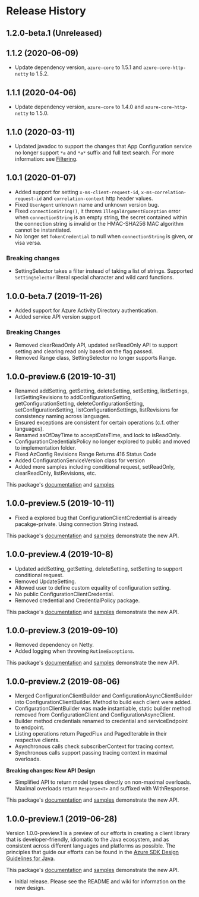 # Release History
## 1.2.0-beta.1 (Unreleased)


## 1.1.2 (2020-06-09)
- Update dependency version, `azure-core` to 1.5.1 and `azure-core-http-netty` to 1.5.2.

## 1.1.1 (2020-04-06)
- Update dependency version, `azure-core` to 1.4.0 and `azure-core-http-netty` to 1.5.0.

## 1.1.0 (2020-03-11)
- Updated javadoc to support the changes that App Configuration service no longer support `*a` and `*a*` suffix and full text search.
  For more information: see [Filtering](https://github.com/Azure/AppConfiguration/blob/d7837982445b4692448c246f7b45334df1a8c89b/docs/REST/kv.md#filtering).

## 1.0.1 (2020-01-07)
- Added support for setting `x-ms-client-request-id`, `x-ms-correlation-request-id` and `correlation-context` http header values.
- Fixed `UserAgent` unknown name and unknown version bug.
- Fixed `connectionString()`, it throws `IllegalArgumentException` error when `connectionString` is an empty string, 
  the secret contained within the connection string is invalid or the HMAC-SHA256 MAC algorithm cannot be instantiated.
- No longer set `TokenCredential` to null when `connectionString` is given, or visa versa.

### Breaking changes
- SettingSelector takes a filter instead of taking a list of strings. Supported `SettingSelector` literal special character and wild card functions. 

## 1.0.0-beta.7 (2019-11-26)
- Added support for Azure Activity Directory authentication.
- Added service API version support

### Breaking Changes
- Removed clearReadOnly API, updated setReadOnly API to support setting and clearing read only based on the flag passed.
- Removed Range class, SettingSelector no longer supports Range.

## 1.0.0-preview.6 (2019-10-31)
- Renamed addSetting, getSetting, deleteSetting, setSetting, listSettings, listSettingRevisions to
  addConfigurationSetting, getConfigurationSetting, deleteConfigurationSetting, setConfigurationSetting,
  listConfigurationSettings, listRevisions for consistency naming across languages.
- Ensured exceptions are consistent for certain operations (c.f. other languages).
- Renamed asOfDayTime to acceptDateTime, and lock to isReadOnly.
- ConfigurationCredentialsPolicy no longer explored to public and moved to implementation folder.
- Fixed AzConfig Revisions Range Returns 416 Status Code
- Added ConfigurationServiceVersion class for version
- Added more samples including conditional request, setReadOnly, clearReadOnly, listRevisions, etc.

This package's 
[documentation](https://github.com/Azure/azure-sdk-for-java/blob/master/sdk/appconfiguration/azure-data-appconfiguration/README.md) 
and 
[samples](https://github.com/Azure/azure-sdk-for-java/tree/master/sdk/appconfiguration/azure-data-appconfiguration/src/samples/java/com/azure/data/appconfiguration) 

## 1.0.0-preview.5 (2019-10-11)
- Fixed a explored bug that ConfigurationClientCredential is already pacakge-private. Using connection String instead.

This package's 
[documentation](https://github.com/Azure/azure-sdk-for-java/blob/4375acbb70d4b85db238d6b5147b697d9355f45e/sdk/appconfiguration/azure-data-appconfiguration/README.md) 
and 
[samples](https://github.com/Azure/azure-sdk-for-java/tree/4375acbb70d4b85db238d6b5147b697d9355f45e/sdk/appconfiguration/azure-data-appconfiguration/src/samples/java/com/azure/data/appconfiguration) 
demonstrate the new API.

## 1.0.0-preview.4 (2019-10-8)
- Updated addSetting, getSetting, deleteSetting, setSetting to support conditional request.
- Removed UpdateSetting.
- Allowed user to define custom equality of configuration setting.
- No public ConfigurationClientCredential.
- Removed credential and CredentialPolicy package.

This package's 
[documentation](https://github.com/Azure/azure-sdk-for-java/blob/4375acbb70d4b85db238d6b5147b697d9355f45e/sdk/appconfiguration/azure-data-appconfiguration/README.md) 
and 
[samples](https://github.com/Azure/azure-sdk-for-java/tree/4375acbb70d4b85db238d6b5147b697d9355f45e/sdk/appconfiguration/azure-data-appconfiguration/src/samples/java/com/azure/data/appconfiguration) 
demonstrate the new API.

## 1.0.0-preview.3 (2019-09-10)
- Removed dependency on Netty.
- Added logging when throwing `RutimeException`s.

This package's 
[documentation](https://github.com/Azure/azure-sdk-for-java/blob/4375acbb70d4b85db238d6b5147b697d9355f45e/sdk/appconfiguration/azure-data-appconfiguration/README.md) 
and 
[samples](https://github.com/Azure/azure-sdk-for-java/tree/4375acbb70d4b85db238d6b5147b697d9355f45e/sdk/appconfiguration/azure-data-appconfiguration/src/samples/java/com/azure/data/appconfiguration) 
demonstrate the new API.

## 1.0.0-preview.2 (2019-08-06)
- Merged ConfigurationClientBuilder and ConfigurationAsyncClientBuilder into ConfigurationClientBuilder. Method to build each client were added.
- ConfigurationClientBuilder was made instantiable, static builder method removed from ConfigurationClient and ConfigurationAsyncClient.
- Builder method credentials renamed to credential and serviceEndpoint to endpoint.
- Listing operations return PagedFlux and PagedIterable in their respective clients.
- Asynchronous calls check subscriberContext for tracing context.
- Synchronous calls support passing tracing context in maximal overloads.

**Breaking changes: New API Design**
- Simplified API to return model types directly on non-maximal overloads. Maximal overloads return `Response<T>` and suffixed with WithResponse.

This package's 
[documentation](https://github.com/Azure/azure-sdk-for-java/blob/azure-data-appconfiguration_1.0.0-preview.2/sdk/appconfiguration/azure-data-appconfiguration/README.md) 
and 
[samples](https://github.com/Azure/azure-sdk-for-java/tree/azure-data-appconfiguration_1.0.0-preview.2/sdk/appconfiguration/azure-data-appconfiguration/src/samples/java/com/azure/data/appconfiguration) 
demonstrate the new API.

## 1.0.0-preview.1 (2019-06-28)
Version 1.0.0-preview.1 is a preview of our efforts in creating a client library that is developer-friendly, idiomatic 
to the Java ecosystem, and as consistent across different languages and platforms as possible. The principles that guide 
our efforts can be found in the [Azure SDK Design Guidelines for Java](https://azure.github.io/azure-sdk/java_introduction.html).

This package's 
[documentation](https://github.com/Azure/azure-sdk-for-java/blob/azure-data-appconfiguration_1.0.0-preview.1/appconfiguration/client/README.md) 
and 
[samples](https://github.com/Azure/azure-sdk-for-java/tree/azure-data-appconfiguration_1.0.0-preview.1/appconfiguration/client/src/samples/java) 
demonstrate the new API.

- Initial release. Please see the README and wiki for information on the new design.
